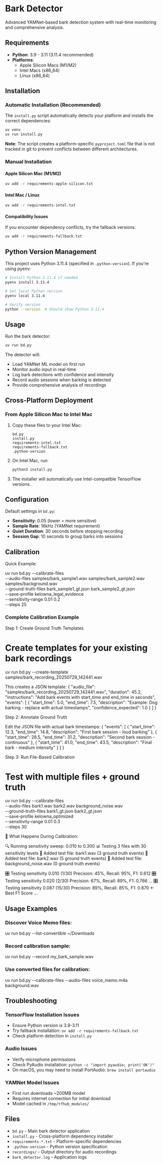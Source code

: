 # Bark Detector

Advanced YAMNet-based bark detection system with real-time monitoring and comprehensive analysis.

## Requirements

- **Python**: 3.9 - 3.11 (3.11.4 recommended)
- **Platforms**: 
  - Apple Silicon Macs (M1/M2)
  - Intel Macs (x86_64)
  - Linux (x86_64)

## Installation

### Automatic Installation (Recommended)

The `install.py` script automatically detects your platform and installs the correct dependencies:

```bash
uv venv
uv run install.py
```

**Note**: The script creates a platform-specific `pyproject.toml` file that is not tracked in git to prevent conflicts between different architectures.

### Manual Installation

#### Apple Silicon Mac (M1/M2)
```bash
uv add -r requirements-apple-silicon.txt
```

#### Intel Mac / Linux
```bash
uv add -r requirements-intel.txt
```

#### Compatibility Issues
If you encounter dependency conflicts, try the fallback versions:
```bash
uv add -r requirements-fallback.txt
```

## Python Version Management

This project uses Python 3.11.4 (specified in `.python-version`). If you're using pyenv:

```bash
# Install Python 3.11.4 if needed
pyenv install 3.11.4

# Set local Python version
pyenv local 3.11.4

# Verify version
python --version  # Should show Python 3.11.4
```

## Usage

Run the bark detector:
```bash
uv run bd.py
```
The detector will:
- Load YAMNet ML model on first run
- Monitor audio input in real-time
- Log bark detections with confidence and intensity
- Record audio sessions when barking is detected
- Provide comprehensive analysis of recordings

## Cross-Platform Deployment

### From Apple Silicon Mac to Intel Mac

1. Copy these files to your Intel Mac:
   ```
   bd.py
   install.py
   requirements-intel.txt
   requirements-fallback.txt
   .python-version
   ```

2. On Intel Mac, run:
   ```bash
   python3 install.py
   ```

3. The installer will automatically use Intel-compatible TensorFlow versions.

## Configuration

Default settings in `bd.py`:
- **Sensitivity**: 0.05 (lower = more sensitive)
- **Sample Rate**: 16kHz (YAMNet requirement)
- **Quiet Duration**: 30 seconds before stopping recording
- **Session Gap**: 10 seconds to group barks into sessions

## Calibration

Quick Example:

uv run bd.py --calibrate-files \
   --audio-files samples/bark_sample1.wav samples/bark_sample2.wav samples/background.wav \
   --ground-truth-files bark_sample1_gt.json bark_sample2_gt.json \
   --save-profile kelowna_legal_evidence \
   --sensitivity-range 0.01 0.2 \
   --steps 25

### Complete Calibration Example

Step 1: Create Ground Truth Templates

# Create templates for your existing bark recordings
uv run bd.py --create-template samples/bark_recording_20250729_142441.wav

This creates a JSON template:
{
"audio_file": "samples/bark_recording_20250729_142441.wav",
"duration": 45.2,
"instructions": "Add bark events with start_time and end_time in seconds",
"events": [
{
   "start_time": 5.0,
   "end_time": 7.5,
   "description": "Example: Dog barking - replace with actual timestamps",
   "confidence_expected": 1.0
}
]
}

Step 2: Annotate Ground Truth

Edit the JSON file with actual bark timestamps:
{
"events": [
{
   "start_time": 12.3,
   "end_time": 14.8,
   "description": "First bark session - loud barking"
},
{
   "start_time": 28.5,
   "end_time": 31.2,
   "description": "Second bark session - continuous"
},
{
   "start_time": 41.0,
   "end_time": 43.5,
   "description": "Final bark - medium intensity"
}
]
}

Step 3: Run File-Based Calibration

# Test with multiple files + ground truth
uv run bd.py --calibrate-files \
--audio-files bark1.wav bark2.wav background_noise.wav \
--ground-truth-files bark1_gt.json bark2_gt.json \
--save-profile kelowna_optimized \
--sensitivity-range 0.01 0.3 \
--steps 30

🔬 What Happens During Calibration:

🔍 Running sensitivity sweep: 0.010 to 0.300
📊 Testing 3 files with 30 sensitivity levels
📁 Added test file: bark1.wav (3 ground truth events)
📁 Added test file: bark2.wav (5 ground truth events)
📁 Added test file: background_noise.wav (0 ground truth events)

🎛️ Testing sensitivity 0.010 (1/30)
Precision: 45%, Recall: 95%, F1: 0.612
🎛️ Testing sensitivity 0.020 (2/30)
Precision: 67%, Recall: 89%, F1: 0.766
...
🎛️ Testing sensitivity 0.087 (15/30)
Precision: 89%, Recall: 85%, F1: 0.870  ← Best F1 Score
...

## Usage Examples

### Discover Voice Memo files:
uv run bd.py --list-convertible ~/Downloads

### Record calibration sample:
uv run bd.py --record my_bark_sample.wav

### Use converted files for calibration:
uv run bd.py --calibrate-files --audio-files voice_memo.m4a background.wav

## Troubleshooting

### TensorFlow Installation Issues
- Ensure Python version is 3.9-3.11
- Try fallback installation: `uv add -r requirements-fallback.txt`
- Check platform detection in `install.py`

### Audio Issues
- Verify microphone permissions
- Check PyAudio installation: `python -c "import pyaudio; print('OK')"`
- On macOS, you may need to install PortAudio: `brew install portaudio`

### YAMNet Model Issues
- First run downloads ~200MB model
- Requires internet connection for initial download
- Model cached in `/tmp/tfhub_modules/`

## Files

- `bd.py` - Main bark detector application
- `install.py` - Cross-platform dependency installer
- `requirements-*.txt` - Platform-specific dependencies
- `.python-version` - Python version specification
- `recordings/` - Output directory for audio recordings
- `bark_detector.log` - Application logs
